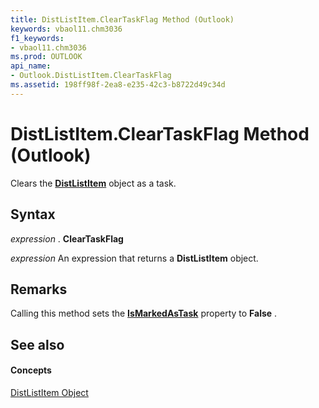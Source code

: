 ```yaml
---
title: DistListItem.ClearTaskFlag Method (Outlook)
keywords: vbaol11.chm3036
f1_keywords:
- vbaol11.chm3036
ms.prod: OUTLOOK
api_name:
- Outlook.DistListItem.ClearTaskFlag
ms.assetid: 198ff98f-2ea8-e235-42c3-b8722d49c34d
---
```



# DistListItem.ClearTaskFlag Method (Outlook)

Clears the  **[DistListItem](distlistitem-object-outlook.md)** object as a task.


## Syntax

 _expression_ . **ClearTaskFlag**

 _expression_ An expression that returns a **DistListItem** object.


## Remarks

Calling this method sets the  **[IsMarkedAsTask](distlistitem-ismarkedastask-property-outlook.md)** property to **False** .


## See also


#### Concepts


[DistListItem Object](distlistitem-object-outlook.md)

